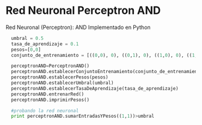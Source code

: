 # Red Neuronal Perceptron AND
Red Neuronal (Perceptron): AND
Implementado en Python

```python
  umbral = 0.5
  tasa_de_aprendizaje = 0.1
  pesos=[0,0]
  conjunto_de_entrenamiento = [((0,0), 0), ((0,1), 0), ((1,0), 0), ((1,1), 1)]

  perceptronAND=PerceptronAND()
  perceptronAND.establecerConjuntoEntrenamiento(conjunto_de_entrenamiento)
  perceptronAND.establecerPesos(pesos)
  perceptronAND.establecerUmbral(umbral)
  perceptronAND.establecerTasaDeAprendizaje(tasa_de_aprendizaje)
  perceptronAND.entrenarRed()
  perceptronAND.imprimirPesos()

  #probando la red neuronal
  print perceptronAND.sumarEntradasYPesos((1,1))>umbral
```

